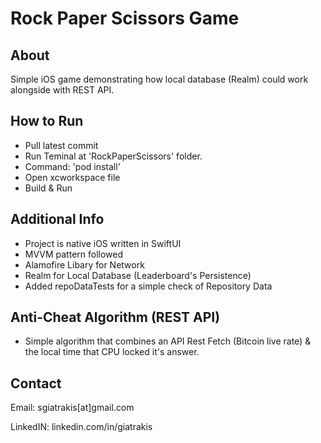 # Rock Paper Scissors Game

## About

Simple iOS game demonstrating how local database (Realm) could work alongside with REST API.


## How to Run

- Pull latest commit
- Run Teminal at 'RockPaperScissors' folder.
- Command: 'pod install'
- Open xcworkspace file
- Build & Run


## Additional Info

- Project is native iOS written in SwiftUI
- MVVM pattern followed
- Alamofire Libary for Network
- Realm for Local Database (Leaderboard's Persistence)
- Added repoDataTests for a simple check of Repository Data


## Anti-Cheat Algorithm (REST API)

- Simple algorithm that combines an API Rest Fetch (Bitcoin live rate) & the local time that CPU locked it's answer.


## Contact

Email: sgiatrakis[at]gmail.com

LinkedIN: linkedin.com/in/giatrakis
